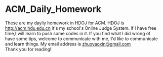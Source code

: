 # ACM_Daily_Homework 
These are my dayliy homework in HDOJ for ACM.
HDOJ is http://acm.hdu.edu.cn It's my school's Online Judge System.
If I have free time,I will learn to push some codes in it.
If you find what I did wrong of have some tips, welcome to communicate with me, I'd like to communicate and learn things.
My email address is zhuoyaoxin@gmail.com  
Thank you for reading!

